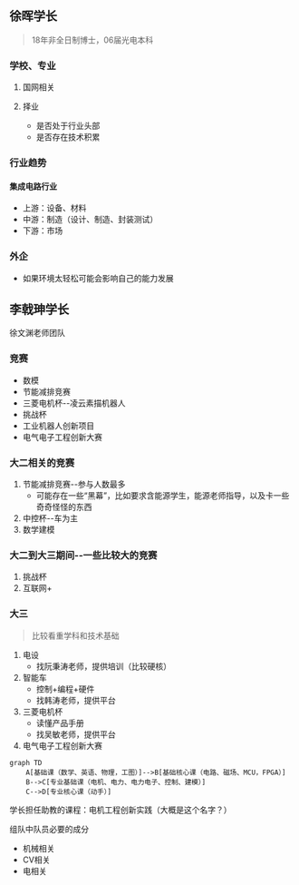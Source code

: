 ## 徐晖学长

> 18年非全日制博士，06届光电本科

### 学校、专业
1. 国网相关
   
2. 择业
   - 是否处于行业头部
   - 是否存在技术积累
  
### 行业趋势
#### 集成电路行业
- 上游：设备、材料
- 中游：制造（设计、制造、封装测试）
- 下游：市场

### 外企
- 如果环境太轻松可能会影响自己的能力发展


## 李戟珅学长
徐文渊老师团队


### 竞赛
- 数模
- 节能减排竞赛
- 三菱电机杯--凌云素描机器人
- 挑战杯
- 工业机器人创新项目
- 电气电子工程创新大赛

### 大二相关的竞赛
1. 节能减排竞赛--参与人数最多
   - 可能存在一些“黑幕”，比如要求含能源学生，能源老师指导，以及卡一些奇奇怪怪的东西
2. 中控杯--车为主
3. 数学建模

### 大二到大三期间--一些比较大的竞赛
1. 挑战杯
2. 互联网+

### 大三

> 比较看重学科和技术基础

1. 电设
   - 找阮秉涛老师，提供培训（比较硬核）
2. 智能车  
   - 控制+编程+硬件
   - 找韩涛老师，提供平台
3. 三菱电机杯
   - 读懂产品手册
   - 找吴敏老师，提供平台
4. 电气电子工程创新大赛

```mermaid
graph TD
    A[基础课（数学、英语、物理，工图）]-->B[基础核心课（电路、磁场、MCU，FPGA）]
    B-->C[专业基础课（电机、电力、电力电子、控制、建模）]
    C-->D[专业核心课（动手）]
```

学长担任助教的课程：电机工程创新实践（大概是这个名字？）

组队中队员必要的成分
- 机械相关
- CV相关
- 电相关